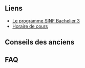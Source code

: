 ## Liens

* [Le programme SINF Bachelier 3](https://uclouvain.be/prog-2021-sinf1ba-an3)
* [Horaire de cours](http://horaire.uclouvain.be/direct/index.jsp?projectId=14&displayConfName=webEtudiant&showTree=true&showOptions=true&login=etudiant&password=student&code=sinf13ba)

## Conseils des anciens

## FAQ